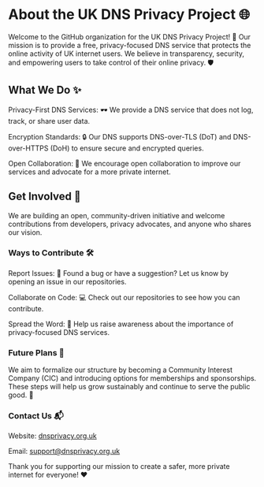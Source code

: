 # About the UK DNS Privacy Project 🌐

Welcome to the GitHub organization for the UK DNS Privacy Project! 🎉 Our mission is to provide a free, privacy-focused DNS service that protects the online activity of UK internet users. We believe in transparency, security, and empowering users to take control of their online privacy. 🛡️

## What We Do ✨

Privacy-First DNS Services: 🕶️ We provide a DNS service that does not log, track, or share user data.

Encryption Standards: 🔒 Our DNS supports DNS-over-TLS (DoT) and DNS-over-HTTPS (DoH) to ensure secure and encrypted queries.

Open Collaboration: 🤝 We encourage open collaboration to improve our services and advocate for a more private internet.

## Get Involved 🚀

We are building an open, community-driven initiative and welcome contributions from developers, privacy advocates, and anyone who shares our vision.

### Ways to Contribute 🛠️

Report Issues: 🐛 Found a bug or have a suggestion? Let us know by opening an issue in our repositories.

Collaborate on Code: 💻 Check out our repositories to see how you can contribute.

Spread the Word: 📣 Help us raise awareness about the importance of privacy-focused DNS services.

### Future Plans 🌟

We aim to formalize our structure by becoming a Community Interest Company (CIC) and introducing options for memberships and sponsorships. These steps will help us grow sustainably and continue to serve the public good. 🤲

### Contact Us 📬

Website: [dnsprivacy.org.uk](https://dnsprivacy.org.uk)

Email: support@dnsprivacy.org.uk

Thank you for supporting our mission to create a safer, more private internet for everyone! ❤️

